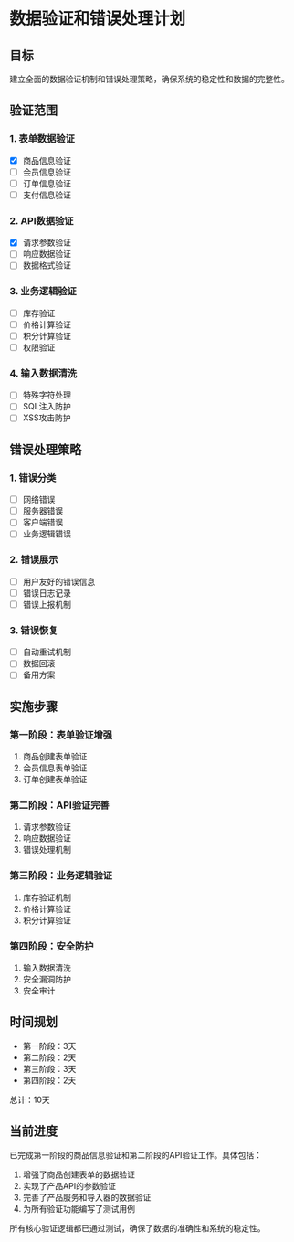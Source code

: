 # 数据验证和错误处理计划

## 目标
建立全面的数据验证机制和错误处理策略，确保系统的稳定性和数据的完整性。

## 验证范围

### 1. 表单数据验证
- [x] 商品信息验证
- [ ] 会员信息验证
- [ ] 订单信息验证
- [ ] 支付信息验证

### 2. API数据验证
- [x] 请求参数验证
- [ ] 响应数据验证
- [ ] 数据格式验证

### 3. 业务逻辑验证
- [ ] 库存验证
- [ ] 价格计算验证
- [ ] 积分计算验证
- [ ] 权限验证

### 4. 输入数据清洗
- [ ] 特殊字符处理
- [ ] SQL注入防护
- [ ] XSS攻击防护

## 错误处理策略

### 1. 错误分类
- [ ] 网络错误
- [ ] 服务器错误
- [ ] 客户端错误
- [ ] 业务逻辑错误

### 2. 错误展示
- [ ] 用户友好的错误信息
- [ ] 错误日志记录
- [ ] 错误上报机制

### 3. 错误恢复
- [ ] 自动重试机制
- [ ] 数据回滚
- [ ] 备用方案

## 实施步骤

### 第一阶段：表单验证增强
1. 商品创建表单验证
2. 会员信息表单验证
3. 订单创建表单验证

### 第二阶段：API验证完善
1. 请求参数验证
2. 响应数据验证
3. 错误处理机制

### 第三阶段：业务逻辑验证
1. 库存验证机制
2. 价格计算验证
3. 积分计算验证

### 第四阶段：安全防护
1. 输入数据清洗
2. 安全漏洞防护
3. 安全审计

## 时间规划
- 第一阶段：3天
- 第二阶段：2天
- 第三阶段：3天
- 第四阶段：2天

总计：10天

## 当前进度
已完成第一阶段的商品信息验证和第二阶段的API验证工作。具体包括：
1. 增强了商品创建表单的数据验证
2. 实现了产品API的参数验证
3. 完善了产品服务和导入器的数据验证
4. 为所有验证功能编写了测试用例

所有核心验证逻辑都已通过测试，确保了数据的准确性和系统的稳定性。